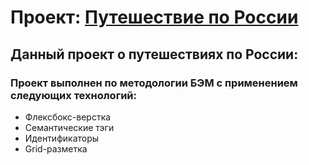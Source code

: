 # Проект: [Путешествие по России](https://github.com/Kukus89/russian-travel)
## Данный проект о путешествиях по России: 
### Проект выполнен по методологии БЭМ с применением следующих технологий:
* Флексбокс-верстка
* Семантические тэги
* Идентификаторы
* Grid-разметка

